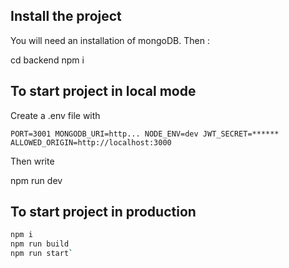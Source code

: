 ## Install the project

You will need an installation of mongoDB.
Then :

cd backend
npm i

## To start project in local mode

Create a .env file with

`PORT=3001
MONGODB_URI=http...
NODE_ENV=dev
JWT_SECRET=******
ALLOWED_ORIGIN=http://localhost:3000
`

Then write

npm run dev

## To start project in production

```bash
npm i
npm run build
npm run start`
```
